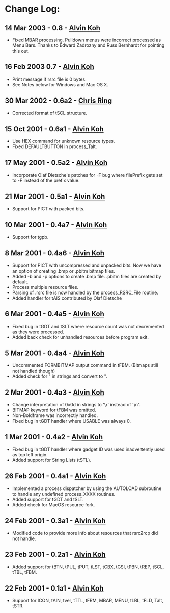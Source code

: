# Change Log:

## 14 Mar 2003 - 0.8 - [Alvin Koh](mailto:alvinkoh@mac.com)
- Fixed MBAR processing. Pulldown menus were incorrect processed as Menu Bars. Thanks to Edward Zadrozny and Russ Bernhardt for pointing this out.

## 16 Feb 2003  0.7 - [Alvin Koh](mailto:alvinkoh@mac.com)
- Print message if rsrc file is 0 bytes.
- See Notes below for Windows and Mac OS X.

## 30 Mar 2002 - 0.6a2 - [Chris Ring](mailto:chris@ringthis.com)
- Corrected format of tSCL structure.

## 15 Oct 2001 - 0.6a1 - [Alvin Koh](mailto:alvinkoh@mac.com)
- Use HEX command for unknown resource types.
- Fixed DEFAULTBUTTON in process_Talt.

## 17 May 2001 - 0.5a2 - [Alvin Koh](mailto:alvinkoh@mac.com)
- Incorporate Olaf Dietsche's patches for -F bug where filePrefix gets set to -F instead of the prefix value.

## 21 Mar 2001 - 0.5a1 - [Alvin Koh](mailto:alvinkoh@mac.com)
- Support for PICT with packed bits.

## 10 Mar 2001 - 0.4a7 - [Alvin Koh](mailto:alvinkoh@mac.com)
- Support for tgpb.

## 8 Mar 2001 - 0.4a6 - [Alvin Koh](mailto:alvinkoh@mac.com)
- Support for PICT with uncompressed and unpacked bits. Now we have an option of creating .bmp or .pbitm bitmap files.
- Added -b and -p options to create .bmp file. .pbitm files are created by default.
- Process multiple resource files.
- Parsing of .rsrc file is now handled by the process_RSRC_File routine.
- Added handler for tAIS contributed by Olaf Dietsche
                        
## 6 Mar 2001 - 0.4a5 - [Alvin Koh](mailto:alvinkoh@mac.com)
- Fixed bug in tGDT and tSLT where resource count was not decremented as they were processed.
- Added back check for unhandled resources before program exit.

## 5 Mar 2001 - 0.4a4 - [Alvin Koh](mailto:alvinkoh@mac.com)
- Uncommented FORMBITMAP output command in tFBM. (Bitmaps still not handled though)
- Added check for " in strings and convert to \".

## 2 Mar 2001 - 0.4a3 - [Alvin Koh](mailto:alvinkoh@mac.com)
- Change interpretation of 0x0d in strings to '\r' instead of '\n'.
- BITMAP keyword for tFBM was omitted.
- Non-Boldframe was incorrectly handled.
- Fixed bug in tGDT handler where USABLE was always 0.

## 1 Mar 2001 - 0.4a2 - [Alvin Koh](mailto:alvinkoh@mac.com)
- Fixed bug in tGDT handler where gadget ID was used inadvertently used as top left origin.
- Added support for String Lists (tSTL).

## 26 Feb 2001 - 0.4a1 - [Alvin Koh](mailto:alvinkoh@mac.com)
- Implemented a process dispatcher by using the AUTOLOAD subroutine to handle any undefined process_XXXX routines.
- Added support for tGDT and tSLT.
- Added check for MacOS resource fork.

## 24 Feb 2001 - 0.3a1 - [Alvin Koh](mailto:alvinkoh@mac.com)
- Modified code to provide more info about resources that rsrc2rcp did not handle.

## 23 Feb 2001 - 0.2a1 - [Alvin Koh](mailto:alvinkoh@mac.com)
- Added support for tBTN, tPUL, tPUT, tLST, tCBX, tGSI, tPBN, tREP, tSCL, tTBL, tFBM.

## 22 Feb 2001 - 0.1a1 - [Alvin Koh](mailto:alvinkoh@mac.com)
- Support for ICON, tAIN, tver, tTTL, tFRM, MBAR, MENU, tLBL, tFLD, Talt, tSTR.

